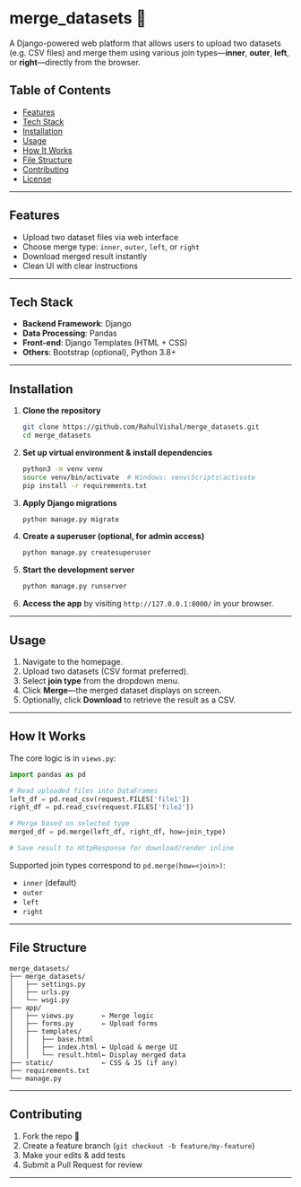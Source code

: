 
# merge_datasets 🧩

A Django-powered web platform that allows users to upload two datasets (e.g. CSV files) and merge them using various join types—**inner**, **outer**, **left**, or **right**—directly from the browser.

## Table of Contents

- [Features](#features)
- [Tech Stack](#tech-stack)
- [Installation](#installation)
- [Usage](#usage)
- [How It Works](#how-it-works)
- [File Structure](#file-structure)
- [Contributing](#contributing)
- [License](#license)

---

## Features

- Upload two dataset files via web interface  
- Choose merge type: `inner`, `outer`, `left`, or `right`  
- Download merged result instantly  
- Clean UI with clear instructions  

---

## Tech Stack

- **Backend Framework**: Django  
- **Data Processing**: Pandas  
- **Front-end**: Django Templates (HTML + CSS)  
- **Others**: Bootstrap (optional), Python 3.8+

---

## Installation

1. **Clone the repository**  
   ```bash
   git clone https://github.com/RahulVishal/merge_datasets.git
   cd merge_datasets
   ```

2. **Set up virtual environment & install dependencies**  
   ```bash
   python3 -m venv venv
   source venv/bin/activate  # Windows: venv\Scripts\activate
   pip install -r requirements.txt
   ```

3. **Apply Django migrations**  
   ```bash
   python manage.py migrate
   ```

4. **Create a superuser (optional, for admin access)**  
   ```bash
   python manage.py createsuperuser
   ```

5. **Start the development server**  
   ```bash
   python manage.py runserver
   ```

6. **Access the app** by visiting `http://127.0.0.1:8000/` in your browser.

---

## Usage

1. Navigate to the homepage.  
2. Upload two datasets (CSV format preferred).  
3. Select **join type** from the dropdown menu.  
4. Click **Merge**—the merged dataset displays on screen.  
5. Optionally, click **Download** to retrieve the result as a CSV.

---

## How It Works

The core logic is in `views.py`:

```python
import pandas as pd

# Read uploaded files into DataFrames
left_df = pd.read_csv(request.FILES['file1'])
right_df = pd.read_csv(request.FILES['file2'])

# Merge based on selected type
merged_df = pd.merge(left_df, right_df, how=join_type)

# Save result to HttpResponse for download/render inline
```

Supported join types correspond to `pd.merge(how=<join>)`:  
- `inner` (default)  
- `outer`  
- `left`  
- `right`

---

## File Structure

```
merge_datasets/
├── merge_datasets/
│   ├── settings.py
│   ├── urls.py
│   └── wsgi.py
├── app/
│   ├── views.py       ← Merge logic
│   ├── forms.py       ← Upload forms
│   ├── templates/
│   │   ├── base.html
│   │   ├── index.html ← Upload & merge UI
│   │   └── result.html← Display merged data
├── static/            ← CSS & JS (if any)
├── requirements.txt
└── manage.py
```

---

## Contributing

1. Fork the repo 🔀  
2. Create a feature branch (`git checkout -b feature/my-feature`)  
3. Make your edits & add tests  
4. Submit a Pull Request for review

---

